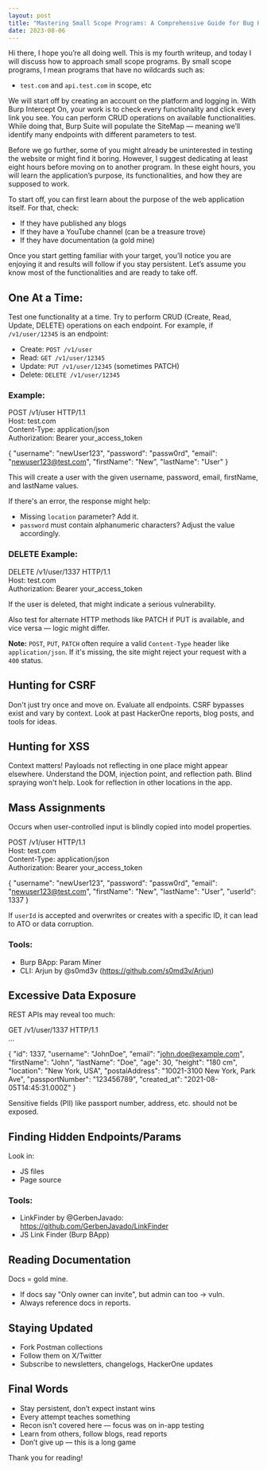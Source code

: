 ```yaml
---
layout: post
title: "Mastering Small Scope Programs: A Comprehensive Guide for Bug Hunting"
date: 2023-08-06
---
```


Hi there, I hope you’re all doing well. This is my fourth writeup, and today I will discuss how to approach small scope programs. By small scope programs, I mean programs that have no wildcards such as:

- `test.com` and `api.test.com` in scope, etc

We will start off by creating an account on the platform and logging in. With Burp Intercept On, your work is to check every functionality and click every link you see. You can perform CRUD operations on available functionalities. While doing that, Burp Suite will populate the SiteMap — meaning we’ll identify many endpoints with different parameters to test.

Before we go further, some of you might already be uninterested in testing the website or might find it boring. However, I suggest dedicating at least eight hours before moving on to another program. In these eight hours, you will learn the application’s purpose, its functionalities, and how they are supposed to work.

To start off, you can first learn about the purpose of the web application itself. For that, check:

- If they have published any blogs
- If they have a YouTube channel (can be a treasure trove)
- If they have documentation (a gold mine)

Once you start getting familiar with your target, you’ll notice you are enjoying it and results will follow if you stay persistent. Let’s assume you know most of the functionalities and are ready to take off.

## One At a Time:

Test one functionality at a time. Try to perform CRUD (Create, Read, Update, DELETE) operations on each endpoint. For example, if `/v1/user/12345` is an endpoint:

- Create: `POST /v1/user`
- Read: `GET /v1/user/12345`
- Update: `PUT /v1/user/12345` (sometimes PATCH)
- Delete: `DELETE /v1/user/12345`

### Example:

POST /v1/user HTTP/1.1  
Host: test.com  
Content-Type: application/json  
Authorization: Bearer your_access_token  

{
    "username": "newUser123",
    "password": "passw0rd",
    "email": "newuser123@test.com",
    "firstName": "New",
    "lastName": "User"
}

This will create a user with the given username, password, email, firstName, and lastName values.

If there's an error, the response might help:

- Missing `location` parameter? Add it.
- `password` must contain alphanumeric characters? Adjust the value accordingly.

### DELETE Example:

DELETE /v1/user/1337 HTTP/1.1  
Host: test.com  
Authorization: Bearer your_access_token

If the user is deleted, that might indicate a serious vulnerability.

Also test for alternate HTTP methods like PATCH if PUT is available, and vice versa — logic might differ.

**Note:** `POST`, `PUT`, `PATCH` often require a valid `Content-Type` header like `application/json`. If it's missing, the site might reject your request with a `400` status.

## Hunting for CSRF

Don't just try once and move on. Evaluate all endpoints. CSRF bypasses exist and vary by context. Look at past HackerOne reports, blog posts, and tools for ideas.

## Hunting for XSS

Context matters! Payloads not reflecting in one place might appear elsewhere. Understand the DOM, injection point, and reflection path. Blind spraying won't help. Look for reflection in other locations in the app.

## Mass Assignments

Occurs when user-controlled input is blindly copied into model properties.

POST /v1/user HTTP/1.1  
Host: test.com  
Content-Type: application/json  
Authorization: Bearer your_access_token  

{
    "username": "newUser123",
    "password": "passw0rd",
    "email": "newuser123@test.com",
    "firstName": "New",
    "lastName": "User",
    "userId": 1337
}

If `userId` is accepted and overwrites or creates with a specific ID, it can lead to ATO or data corruption.

### Tools:

- Burp BApp: Param Miner
- CLI: Arjun by @s0md3v (https://github.com/s0md3v/Arjun)

## Excessive Data Exposure

REST APIs may reveal too much:

GET /v1/user/1337 HTTP/1.1  
...

{
  "id": 1337,
  "username": "JohnDoe",
  "email": "john.doe@example.com",
  "firstName": "John",
  "lastName": "Doe",
  "age": 30,
  "height": "180 cm",
  "location": "New York, USA",
  "postalAddress": "10021-3100 New York, Park Ave",
  "passportNumber": "123456789",
  "created_at": "2021-08-05T14:45:31.000Z"
}

Sensitive fields (PII) like passport number, address, etc. should not be exposed.

## Finding Hidden Endpoints/Params

Look in:

- JS files
- Page source

### Tools:

- LinkFinder by @GerbenJavado: https://github.com/GerbenJavado/LinkFinder
- JS Link Finder (Burp BApp)

## Reading Documentation

Docs = gold mine.

- If docs say "Only owner can invite", but admin can too → vuln.
- Always reference docs in reports.

## Staying Updated

- Fork Postman collections
- Follow them on X/Twitter
- Subscribe to newsletters, changelogs, HackerOne updates

## Final Words

- Stay persistent, don’t expect instant wins
- Every attempt teaches something
- Recon isn't covered here — focus was on in-app testing
- Learn from others, follow blogs, read reports
- Don’t give up — this is a long game

Thank you for reading!